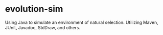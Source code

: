 # evolution-sim
Using Java to simulate an environment of natural selection. Utilizing Maven, JUnit, Javadoc, StdDraw, and others. 
